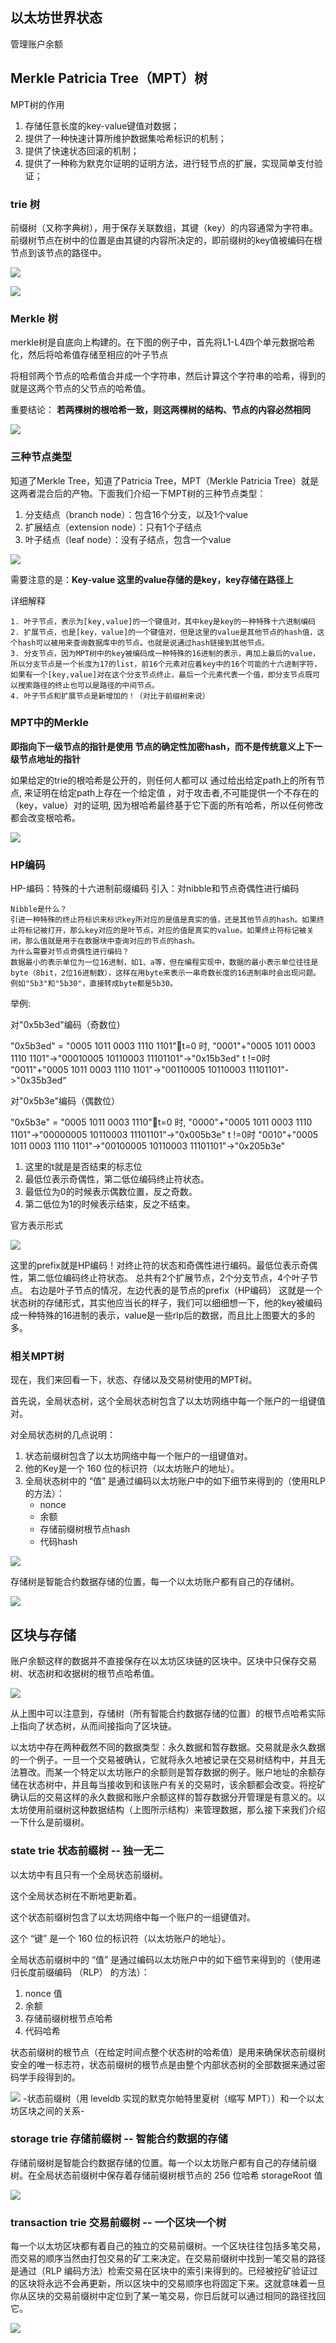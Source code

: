 ## 以太坊世界状态
管理账户余额

## Merkle Patricia Tree（MPT）树

MPT树的作用
1. 存储任意长度的key-value键值对数据；
2. 提供了一种快速计算所维护数据集哈希标识的机制；
3. 提供了快速状态回滚的机制；
4. 提供了一种称为默克尔证明的证明方法，进行轻节点的扩展，实现简单支付验证；


### trie 树
前缀树（又称字典树），用于保存关联数组，其键（key）的内容通常为字符串。前缀树节点在树中的位置是由其键的内容所决定的，即前缀树的key值被编码在根节点到该节点的路径中。

![](img/5.png)

![](img/6.png)

### Merkle 树
merkle树是自底向上构建的。在下图的例子中，首先将L1-L4四个单元数据哈希化，然后将哈希值存储至相应的叶子节点

将相邻两个节点的哈希值合并成一个字符串，然后计算这个字符串的哈希，得到的就是这两个节点的父节点的哈希值。

重要结论：
**若两棵树的根哈希一致，则这两棵树的结构、节点的内容必然相同**

![](img/7.png)

### 三种节点类型
知道了Merkle Tree，知道了Patricia Tree，MPT（Merkle Patricia Tree）就是这两者混合后的产物。下面我们介绍一下MPT树的三种节点类型：
1. 分支结点（branch node）：包含16个分支，以及1个value
2. 扩展结点（extension node）：只有1个子结点
3. 叶子结点（leaf node）：没有子结点，包含一个value

![](img/8.png)

需要注意的是：**Key-value 这里的value存储的是key，key存储在路径上**

详细解释
````
1. 叶子节点，表示为[key,value]的一个键值对，其中key是key的一种特殊十六进制编码
2. 扩展节点，也是[key，value]的一个键值对，但是这里的value是其他节点的hash值，这个hash可以被用来查询数据库中的节点。也就是说通过hash链接到其他节点。
3. 分支节点，因为MPT树中的key被编码成一种特殊的16进制的表示，再加上最后的value，所以分支节点是一个长度为17的list，前16个元素对应着key中的16个可能的十六进制字符，如果有一个[key,value]对在这个分支节点终止，最后一个元素代表一个值，即分支节点既可以搜索路径的终止也可以是路径的中间节点。
4. 叶子节点和扩展节点是新增加的！（对比于前缀树来说）
````

### MPT中的Merkle
**即指向下一级节点的指针是使用 节点的确定性加密hash，而不是传统意义上下一级节点地址的指针**

如果给定的trie的根哈希是公开的，则任何人都可以 通过给出给定path上的所有节点, 来证明在给定path上存在一个给定值 ，对于攻击者,不可能提供一个不存在的（key，value）对的证明, 因为根哈希最终基于它下面的所有哈希，所以任何修改都会改变根哈希。

![](img/9.png)


### HP编码
HP-编码：特殊的十六进制前缀编码
引入：对nibble和节点奇偶性进行编码

````
Nibble是什么？
引进一种特殊的终止符标识来标识key所对应的是值是真实的值，还是其他节点的hash。如果终止符标记被打开，那么key对应的是叶节点，对应的值是真实的value。如果终止符标记被关闭，那么值就是用于在数据块中查询对应的节点的hash。
为什么需要对节点奇偶性进行编码？
数据最小的表示单位为一位16进制，如1、a等，但在编程实现中，数据的最小表示单位往往是byte（8bit，2位16进制数），这样在用byte来表示一串奇数长度的16进制串时会出现问题。
例如"5b3"和"5b30"，直接转成byte都是5b30。
````

举例:

对"0x5b3ed"编码（奇数位）

"0x5b3ed" = "0005 1011 0003 1110 1101"t=0 时, "0001"+"0005 1011 0003 1110 1101"->"00010005 10110003 11101101"->"0x15b3ed"
t !=0时 "0011"+"0005 1011 0003 1110 1101"->"00110005 10110003 11101101"->"0x35b3ed“

对"0x5b3e"编码（偶数位）

"0x5b3e" = "0005 1011 0003 1110"t=0 时, "0000"+"0005 1011 0003 1110 1101"->"00000005 10110003 11101101"->"0x005b3e"
t !=0时 "0010"+"0005 1011 0003 1110 1101"->"00100005 10110003 11101101"->"0x205b3e"



1. 这里的t就是是否结束的标志位
2. 最低位表示奇偶性，第二低位编码终止符状态。
3. 最低位为0的时候表示偶数位置，反之奇数。
4. 第二低位为1的时候表示结束，反之不结束。

官方表示形式

![](img/10.png)

这里的prefix就是HP编码！对终止符的状态和奇偶性进行编码。最低位表示奇偶性，第二低位编码终止符状态。
总共有2个扩展节点，2个分支节点，4个叶子节点。 右边是叶子节点的情况，左边代表的是节点的prefix（HP编码）
这就是一个状态树的存储形式，其实他应当长的样子，我们可以细细想一下，他的key被编码成一种特殊的16进制的表示，value是一些rlp后的数据，而且比上图要大的多的多。

### 相关MPT树
现在，我们来回看一下，状态、存储以及交易树使用的MPT树。

首先说，全局状态树，这个全局状态树包含了以太坊网络中每一个账户的一组键值对。

对全局状态树的几点说明：
1. 状态前缀树包含了以太坊网络中每一个账户的一组键值对。
2. 他的Key是一个 160 位的标识符（以太坊账户的地址）。
3. 全局状态树中的 “值” 是通过编码以太坊账户中的如下细节来得到的（使用RLP的方法）：
   + nonce
   + 余额
   + 存储前缀树根节点hash
   + 代码hash


![](img/11.png)


存储树是智能合约数据存储的位置，每一个以太坊账户都有自己的存储树。

![](img/12.png)



## 区块与存储
账户余额这样的数据并不直接保存在以太坊区块链的区块中。区块中只保存交易树、状态树和收据树的根节点哈希值。

![](img/1.png)

从上图中可以注意到，存储树（所有智能合约数据存储的位置）的根节点哈希实际上指向了状态树，从而间接指向了区块链。

以太坊中存在两种截然不同的数据类型：永久数据和暂存数据。交易就是永久数据的一个例子。一旦一个交易被确认，它就将永久地被记录在交易树结构中，并且无法篡改。而某一个特定以太坊账户的余额则是暂存数据的例子。账户地址的余额存储在状态树中，并且每当接收到和该账户有关的交易时，该余额都会改变。将挖矿确认后的交易这样的永久数据和账户余额这样的暂存数据分开管理是有意义的。以太坊使用前缀树这种数据结构（上图所示结构）来管理数据，那么接下来我们介绍一下什么是前缀树。


### state trie 状态前缀树 -- 独一无二
以太坊中有且只有一个全局状态前缀树。

这个全局状态树在不断地更新着。

这个状态前缀树包含了以太坊网络中每一个账户的一组键值对。

这个 “键” 是一个 160 位的标识符（以太坊账户的地址）。


全局状态前缀树中的 “值” 是通过编码以太坊账户中的如下细节来得到的（使用递归长度前缀编码 （RLP） 的方法）：
1. nonce 值
2. 余额
3. 存储前缀树根节点哈希
4. 代码哈希


状态前缀树的根节点（在给定时间点整个状态树的哈希值）是用来确保状态前缀树安全的唯一标志符，状态前缀树的根节点是由整个内部状态树的全部数据来通过密码学手段得到的。

![](img/2.png)
-状态前缀树（用 leveldb 实现的默克尔帕特里夏树（缩写 MPT））和一个以太坊区块之间的关系-


### storage trie 存储前缀树 -- 智能合约数据的存储
存储前缀树是智能合约数据存储的位置。每一个以太坊账户都有自己的存储前缀树。在全局状态前缀树中保存着存储前缀树根节点的 256 位哈希 storageRoot 值

![](img/3.png)

### transaction trie 交易前缀树 -- 一个区块一个树

每一个以太坊区块都有着自己的独立的交易前缀树。一个区块往往包括多笔交易，而交易的顺序当然由打包交易的矿工来决定。在交易前缀树中找到一笔交易的路径是通过（RLP 编码方法）检索交易在区块中的索引来得到的。已经被挖矿验证过的区块将永远不会再更新，所以区块中的交易顺序也将固定下来。这就意味着一旦你从区块的交易前缀树中定位到了某一笔交易，你日后就可以通过相同的路径找回它。

![](img/4.png)

